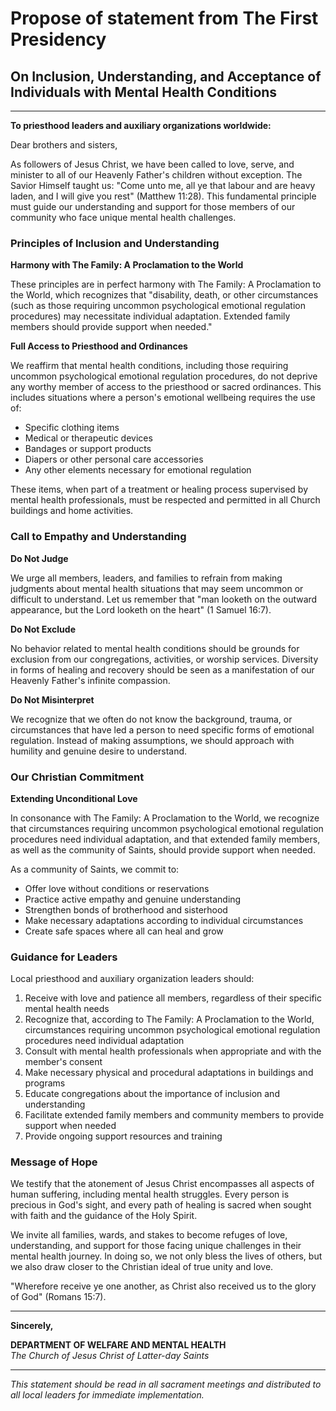 # Propose of statement from The First Presidency

## On Inclusion, Understanding, and Acceptance of Individuals with Mental Health Conditions

---

**To priesthood leaders and auxiliary organizations worldwide:**

Dear brothers and sisters,

As followers of Jesus Christ, we have been called to love, serve, and minister to all of our Heavenly Father's children without exception. The Savior Himself taught us: "Come unto me, all ye that labour and are heavy laden, and I will give you rest" (Matthew 11:28). This fundamental principle must guide our understanding and support for those members of our community who face unique mental health challenges.

### Principles of Inclusion and Understanding

**Harmony with The Family: A Proclamation to the World**

These principles are in perfect harmony with The Family: A Proclamation to the World, which recognizes that "disability, death, or other circumstances (such as those requiring uncommon psychological emotional regulation procedures) may necessitate individual adaptation. Extended family members should provide support when needed."

**Full Access to Priesthood and Ordinances**

We reaffirm that mental health conditions, including those requiring uncommon psychological emotional regulation procedures, do not deprive any worthy member of access to the priesthood or sacred ordinances. This includes situations where a person's emotional wellbeing requires the use of:

- Specific clothing items
- Medical or therapeutic devices
- Bandages or support products
- Diapers or other personal care accessories
- Any other elements necessary for emotional regulation

These items, when part of a treatment or healing process supervised by mental health professionals, must be respected and permitted in all Church buildings and home activities.

### Call to Empathy and Understanding

**Do Not Judge**

We urge all members, leaders, and families to refrain from making judgments about mental health situations that may seem uncommon or difficult to understand. Let us remember that "man looketh on the outward appearance, but the Lord looketh on the heart" (1 Samuel 16:7).

**Do Not Exclude**

No behavior related to mental health conditions should be grounds for exclusion from our congregations, activities, or worship services. Diversity in forms of healing and recovery should be seen as a manifestation of our Heavenly Father's infinite compassion.

**Do Not Misinterpret**

We recognize that we often do not know the background, trauma, or circumstances that have led a person to need specific forms of emotional regulation. Instead of making assumptions, we should approach with humility and genuine desire to understand.

### Our Christian Commitment

**Extending Unconditional Love**

In consonance with The Family: A Proclamation to the World, we recognize that circumstances requiring uncommon psychological emotional regulation procedures need individual adaptation, and that extended family members, as well as the community of Saints, should provide support when needed.

As a community of Saints, we commit to:

- Offer love without conditions or reservations
- Practice active empathy and genuine understanding
- Strengthen bonds of brotherhood and sisterhood
- Make necessary adaptations according to individual circumstances
- Create safe spaces where all can heal and grow

### Guidance for Leaders

Local priesthood and auxiliary organization leaders should:

1. Receive with love and patience all members, regardless of their specific mental health needs
2. Recognize that, according to The Family: A Proclamation to the World, circumstances requiring uncommon psychological emotional regulation procedures need individual adaptation
3. Consult with mental health professionals when appropriate and with the member's consent
4. Make necessary physical and procedural adaptations in buildings and programs
5. Educate congregations about the importance of inclusion and understanding
6. Facilitate extended family members and community members to provide support when needed
7. Provide ongoing support resources and training

### Message of Hope

We testify that the atonement of Jesus Christ encompasses all aspects of human suffering, including mental health struggles. Every person is precious in God's sight, and every path of healing is sacred when sought with faith and the guidance of the Holy Spirit.

We invite all families, wards, and stakes to become refuges of love, understanding, and support for those facing unique challenges in their mental health journey. In doing so, we not only bless the lives of others, but we also draw closer to the Christian ideal of true unity and love.

"Wherefore receive ye one another, as Christ also received us to the glory of God" (Romans 15:7).

---

**Sincerely,**

**DEPARTMENT OF WELFARE AND MENTAL HEALTH**  
*The Church of Jesus Christ of Latter-day Saints*

---

*This statement should be read in all sacrament meetings and distributed to all local leaders for immediate implementation.*